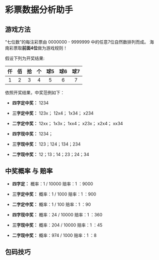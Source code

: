 # 彩票数据分析助手

## 游戏方法

“七位数”的每注彩票由 0000000 - 9999999 中的任意7位自然数排列而成。 海南彩票取**前面4位**做为游戏规则！

假设下列为开奖结果:

| 仟 | 佰 | 拾 | 个 | 球5 | 球6 | 球7 |
| :------: | :------: | :------: | :------: | :------: | :------: | :------: |
| 1 | 2 | 3 | 4 | 5 | 6 | 7 |


依照开奖结果，中奖范例如下：

 - **四字定中奖：**
1234

 - **三字定中奖：**
123x； 12x4； 1x34； x234

 - **二字定中奖：**
12xx； 1x3x； 1xx4； x23x； x2x4； xx34

 - **四字现中奖：**
1234；

 - **三字现中奖：**
123；124；134；234

 - **二字现中奖：**
12；13；14；23；24；34

## 中奖概率 与 赔率
 - **四字定：**
概率：1 / 10000
赔率：1 ：9000

 - **三字定中奖：**
概率：1 / 1000
赔率：1 ：900

 - **二字定中奖：**
概率：1 / 100
赔率：1 ：90

 - **四字现中奖：**
概率：24 / 10000
赔率：1 ：360

 - **三字现中奖：**
概率：204 / 10000
赔率：1 ：45

 - **二字现中奖：**
概率：974 / 1000
赔率：1 ：8

## 包码技巧

